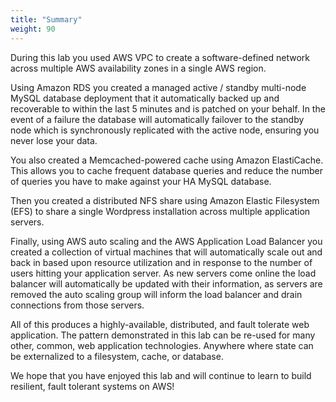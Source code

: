 ```yaml
---
title: "Summary"
weight: 90
---
```


During this lab you used AWS VPC to create a software-defined network across multiple AWS availability zones in a single AWS region.  

Using Amazon RDS you created a managed active / standby multi-node MySQL database deployment that it automatically backed up and recoverable to within the last 5 minutes and is patched on your behalf.  In the event of a failure the database will automatically failover to the standby node which is synchronously replicated with the active node, ensuring you never lose your data.

You also created a Memcached-powered cache using Amazon ElastiCache.  This allows you to cache frequent database queries and reduce the number of queries you have to make against your HA MySQL database.

Then you created a distributed NFS share using Amazon Elastic Filesystem (EFS) to share a single Wordpress installation across multiple application servers.

Finally, using AWS auto scaling and the AWS Application Load Balancer you created a collection of virtual machines that will automatically scale out and back in based upon resource utilization and in response to the number of users hitting your application server.  As new servers come online the load balancer will automatically be updated with their information, as servers are removed the auto scaling group will inform the load balancer and drain connections from those servers.

All of this produces a highly-available, distributed, and fault tolerate web application.  The pattern demonstrated in this lab can be re-used for many other, common, web application technologies.  Anywhere where state can be externalized to a filesystem, cache, or database.

We hope that you have enjoyed this lab and will continue to learn to build resilient, fault tolerant systems on AWS!
